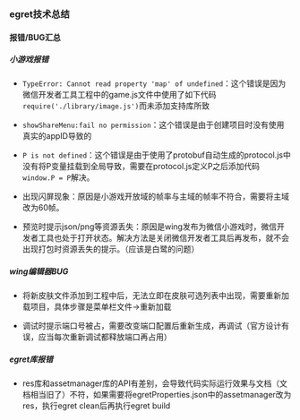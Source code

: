 ### egret技术总结
#### 报错/BUG汇总

##### 小游戏报错
- `TypeError: Cannot read property 'map' of undefined`：这个错误是因为微信开发者工具工程中的game.js文件中使用了如下代码`require('./library/image.js')`而未添加支持库所致

- `showShareMenu:fail no permission`：这个错误是由于创建项目时没有使用真实的appID导致的

- `P is not defined`：这个错误是由于使用了protobuf自动生成的protocol.js中没有将P变量挂载到全局导致，需要在protocol.js定义P之后添加代码`window.P = P`解决。

- 出现闪屏现象：原因是小游戏开放域的帧率与主域的帧率不符合，需要将主域改为60帧。

- 预览时提示json/png等资源丢失：原因是wing发布为微信小游戏时，微信开发者工具也处于打开状态。解决方法是关闭微信开发者工具后再发布，就不会出现打包时资源丢失的提示。（应该是白鹭的问题）

##### wing编辑器BUG
- 将新皮肤文件添加到工程中后，无法立即在皮肤可选列表中出现，需要重新加载项目，具体步骤是菜单栏文件->重新加载

- 调试时提示端口号被占，需要改变端口配置后重新生成，再调试（官方设计有误，应当每次重新调试都释放端口再占用）

##### egret库报错
- res库和assetmanager库的API有差别，会导致代码实际运行效果与文档（文档相当旧了）不符，如果需要将egretProperties.json中的assetmanager改为res，执行egret clean后再执行egret build

